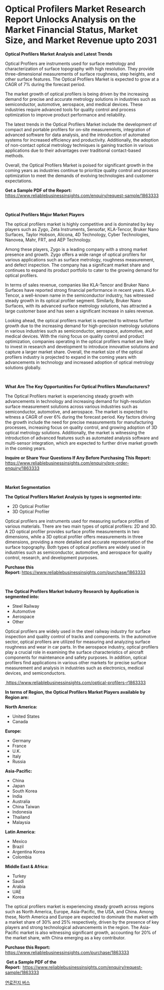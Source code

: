 <p><h1>Optical Profilers Market Research Report Unlocks Analysis on the Market Financial Status, Market Size, and Market Revenue upto 2031</h1></p><p><strong>Optical Profilers Market Analysis and Latest Trends</strong></p>
<p><p>Optical Profilers are instruments used for surface metrology and characterization of surface topography with high resolution. They provide three-dimensional measurements of surface roughness, step heights, and other surface features. The Optical Profilers Market is expected to grow at a CAGR of 7% during the forecast period.</p><p>The market growth of optical profilers is being driven by the increasing demand for precise and accurate metrology solutions in industries such as semiconductor, automotive, aerospace, and medical devices. These industries require advanced tools for quality control and process optimization to improve product performance and reliability.</p><p>The latest trends in the Optical Profilers Market include the development of compact and portable profilers for on-site measurements, integration of advanced software for data analysis, and the introduction of automated systems for increased efficiency and productivity. Additionally, the adoption of non-contact optical metrology techniques is gaining traction in various applications due to their advantages over traditional contact-based methods.</p><p>Overall, the Optical Profilers Market is poised for significant growth in the coming years as industries continue to prioritize quality control and process optimization to meet the demands of evolving technologies and customer expectations.</p></p>
<p><strong>Get a Sample PDF of the Report:&nbsp;</strong> <a href="https://www.reliablebusinessinsights.com/enquiry/request-sample/1863333">https://www.reliablebusinessinsights.com/enquiry/request-sample/1863333</a></p>
<p>&nbsp;</p>
<p><strong>Optical Profilers Major Market Players</strong></p>
<p><p>The optical profilers market is highly competitive and is dominated by key players such as Zygo, Zeta Instruments, Sensofar, KLA-Tencor, Bruker Nano Surfaces, Taylor Hobson, Alicona, 4D Technology, Cyber Technologies, Nanovea, Mahr, FRT, and AEP Technology. </p><p>Among these players, Zygo is a leading company with a strong market presence and growth. Zygo offers a wide range of optical profilers for various applications such as surface metrology, roughness measurement, and defect inspection. The company has a significant market share and continues to expand its product portfolio to cater to the growing demand for optical profilers. </p><p>In terms of sales revenue, companies like KLA-Tencor and Bruker Nano Surfaces have reported strong financial performance in recent years. KLA-Tencor, a well-known name in the semiconductor industry, has witnessed steady growth in its optical profiler segment. Similarly, Bruker Nano Surfaces, with its advanced surface metrology solutions, has attracted a large customer base and has seen a significant increase in sales revenue.</p><p>Looking ahead, the optical profilers market is expected to witness further growth due to the increasing demand for high-precision metrology solutions in various industries such as semiconductor, aerospace, automotive, and medical devices. With the rising focus on quality control and product optimization, companies operating in the optical profilers market are likely to invest in research and development to introduce innovative solutions and capture a larger market share. Overall, the market size of the optical profilers industry is projected to expand in the coming years with advancements in technology and increased adoption of optical metrology solutions globally.</p></p>
<p>&nbsp;</p>
<p><strong>What Are The Key Opportunities For Optical Profilers Manufacturers?</strong></p>
<p><p>The Optical Profilers market is experiencing steady growth with advancements in technology and increasing demand for high-resolution surface measurement solutions across various industries such as semiconductor, automotive, and aerospace. The market is expected to witness a CAGR of over 6% during the forecast period. Key factors driving the growth include the need for precise measurements for manufacturing processes, increasing focus on quality control, and growing adoption of 3D optical metrology solutions. Additionally, the market is witnessing the introduction of advanced features such as automated analysis software and multi-sensor integration, which are expected to further drive market growth in the coming years.</p></p>
<p><strong>Inquire or Share Your Questions If Any Before Purchasing This Report:</strong> <a href="https://www.reliablebusinessinsights.com/enquiry/pre-order-enquiry/1863333">https://www.reliablebusinessinsights.com/enquiry/pre-order-enquiry/1863333</a></p>
<p>&nbsp;</p>
<p><strong>Market Segmentation</strong></p>
<p><strong>The Optical Profilers Market Analysis by types is segmented into:</strong></p>
<p><ul><li>2D Optical Profiler</li><li>3D Optical Profiler</li></ul></p>
<p><p>Optical profilers are instruments used for measuring surface profiles of various materials. There are two main types of optical profilers: 2D and 3D. A 2D optical profiler provides surface profile measurements in two dimensions, while a 3D optical profiler offers measurements in three dimensions, providing a more detailed and accurate representation of the surface topography. Both types of optical profilers are widely used in industries such as semiconductor, automotive, and aerospace for quality control, research, and development purposes.</p></p>
<p><strong>Purchase this Report:&nbsp;</strong><a href="https://www.reliablebusinessinsights.com/purchase/1863333">https://www.reliablebusinessinsights.com/purchase/1863333</a></p>
<p>&nbsp;</p>
<p><strong>The Optical Profilers Market Industry Research by Application is segmented into:</strong></p>
<p><ul><li>Steel Railway</li><li>Automotive</li><li>Aerospace</li><li>Other</li></ul></p>
<p><p>Optical profilers are widely used in the steel railway industry for surface inspection and quality control of tracks and components. In the automotive sector, optical profilers are utilized for measuring and analyzing surface roughness and wear in car parts. In the aerospace industry, optical profilers play a crucial role in examining the surface characteristics of aircraft components for maintenance and safety purposes. In addition, optical profilers find applications in various other markets for precise surface measurement and analysis in industries such as electronics, medical devices, and semiconductors.</p></p>
<p><a href="https://www.reliablebusinessinsights.com/optical-profilers-r1863333">&nbsp;https://www.reliablebusinessinsights.com/optical-profilers-r1863333</a></p>
<p><strong>In terms of Region, the Optical Profilers Market Players available by Region are:</strong></p>
<p>
    <p> <strong> North America: </strong>
        <ul>
            <li>United States</li>
            <li>Canada</li>
        </ul>
        </p> 
    <p> <strong> Europe: </strong>
        <ul>
            <li>Germany</li>
            <li>France</li>
            <li>U.K.</li>
            <li>Italy</li>
            <li>Russia</li>
        </ul>
        </p> 
    <p> <strong> Asia-Pacific: </strong>
        <ul>
            <li>China</li>
            <li>Japan</li>
            <li>South Korea</li>
            <li>India</li>
            <li>Australia</li>
            <li>China Taiwan</li>
            <li>Indonesia</li>
            <li>Thailand</li>
            <li>Malaysia</li>
        </ul>
        </p> 
    <p> <strong> Latin America: </strong>
        <ul>
            <li>Mexico</li>
            <li>Brazil</li>
            <li>Argentina Korea</li>
            <li>Colombia</li>
        </ul>
        </p> 
    <p> <strong> Middle East & Africa: </strong>
        <ul>
            <li>Turkey</li>
            <li>Saudi</li>
            <li>Arabia</li>
            <li>UAE</li>
            <li>Korea</li>
        </ul>
    </p>
    </p>
<p><p>The optical profilers market is experiencing steady growth across regions such as North America, Europe, Asia-Pacific, the USA, and China. Among these, North America and Europe are expected to dominate the market with a market share of 30% and 25% respectively, driven by the presence of key players and strong technological advancements in the region. The Asia-Pacific market is also witnessing significant growth, accounting for 20% of the market share, with China emerging as a key contributor.</p></p>
<p><strong>Purchase this Report: </strong><a href="https://www.reliablebusinessinsights.com/purchase/1863333">https://www.reliablebusinessinsights.com/purchase/1863333</a></p>
<p>&nbsp;<strong>Get a Sample PDF of the Report:&nbsp;&nbsp;</strong><a href="https://www.reliablebusinessinsights.com/enquiry/request-sample/1863333">https://www.reliablebusinessinsights.com/enquiry/request-sample/1863333</a></p>
<p><strong></strong></p>
<p><p><a href="https://medium.com/@constantinvon/%EC%97%B0%EB%A3%8C-%EC%A0%84%EC%A7%80-%EB%B2%84%EC%8A%A4-%EC%8B%9C%EC%9E%A5-%EB%B6%84%EC%84%9D-%EB%B3%B4%EA%B3%A0%EC%84%9C-2024%EB%85%84%EB%B6%80%ED%84%B0-2031%EB%85%84%EA%B9%8C%EC%A7%80-%EC%A7%80%EC%97%AD-%EC%9C%A0%ED%98%95-pemfc-%EB%B2%84%EC%8A%A4-dmfc-%EB%B2%84%EC%8A%A4-%EA%B8%B0%ED%83%80-%EB%B0%8F-%EC%A0%81%EC%9A%A9-%EB%8C%80%EC%A4%91-%EA%B5%90%ED%86%B5-%EC%8A%A4%EC%BF%A8-%EB%B2%84%EC%8A%A4-%EC%97%90-%EB%8C%80%ED%95%9C-%EA%B8%80%EB%A1%9C%EB%B2%8C-31c726c359e5">연료전지 버스</a></p></p>
